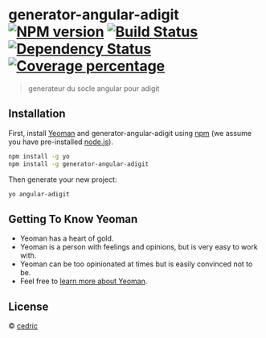 # generator-angular-adigit [![NPM version][npm-image]][npm-url] [![Build Status][travis-image]][travis-url] [![Dependency Status][daviddm-image]][daviddm-url] [![Coverage percentage][coveralls-image]][coveralls-url]
> generateur du socle angular pour adigit

## Installation

First, install [Yeoman](http://yeoman.io) and generator-angular-adigit using [npm](https://www.npmjs.com/) (we assume you have pre-installed [node.js](https://nodejs.org/)).

```bash
npm install -g yo
npm install -g generator-angular-adigit
```

Then generate your new project:

```bash
yo angular-adigit
```

## Getting To Know Yeoman

 * Yeoman has a heart of gold.
 * Yeoman is a person with feelings and opinions, but is very easy to work with.
 * Yeoman can be too opinionated at times but is easily convinced not to be.
 * Feel free to [learn more about Yeoman](http://yeoman.io/).

## License

 © [cedric]()


[npm-image]: https://badge.fury.io/js/generator-angular-adigit.svg
[npm-url]: https://npmjs.org/package/generator-angular-adigit
[travis-image]: https://travis-ci.org//generator-angular-adigit.svg?branch=master
[travis-url]: https://travis-ci.org//generator-angular-adigit
[daviddm-image]: https://david-dm.org//generator-angular-adigit.svg?theme=shields.io
[daviddm-url]: https://david-dm.org//generator-angular-adigit
[coveralls-image]: https://coveralls.io/repos//generator-angular-adigit/badge.svg
[coveralls-url]: https://coveralls.io/r//generator-angular-adigit
